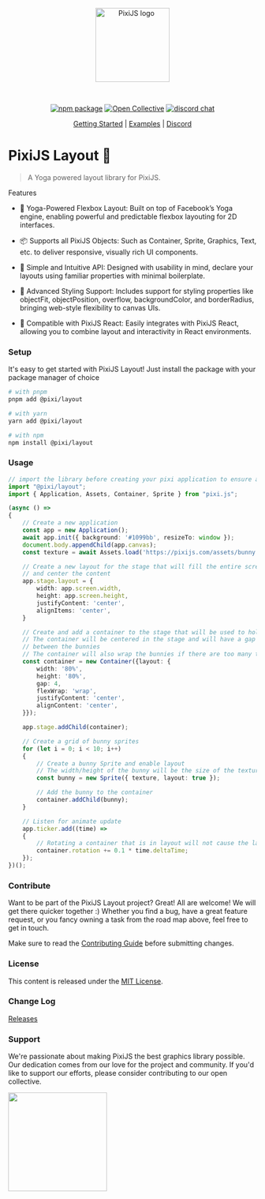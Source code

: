 <p align="center">
  <a href="https://pixijs.com" target="_blank" rel="noopener noreferrer">
    <img height="150" src="./.github/logo-dark.svg" alt="PixiJS logo">
  </a>
</p>
<br/>
<p align="center">
  <a href="https://npmjs.com/package/@pixi/layout"><img src="https://img.shields.io/npm/v/@pixi/layout.svg" alt="npm package"></a>
  <a href="https://opencollective.com/pixijs/tiers/badge.svg"><img src="https://opencollective.com/pixijs/tiers/badge.svg" alt="Open Collective"></a>
  <a href="https://discord.gg/QrnxmQUPGV"><img src="https://img.shields.io/badge/chat-discord-blue?style=flat&logo=discord" alt="discord chat"></a>
</p>
<p align="center">
 <a href="https://layout.pixijs.io/docs/guides/guide/quick-start/">Getting Started</a> | <a href="https://layout.pixijs.io/docs/examples/align-content/">Examples</a> | <a href="https://discord.gg/QrnxmQUPGV">Discord</a>
</p>

# PixiJS Layout 🧩
> A Yoga powered layout library for PixiJS.

Features
- 📐 Yoga-Powered Flexbox Layout:
  Built on top of Facebook’s Yoga engine, enabling powerful and predictable flexbox layouting for 2D interfaces.

- 📦 Supports all PixiJS Objects:
  Such as Container, Sprite, Graphics, Text, etc. to deliver responsive, visually rich UI components.

- 🧠 Simple and Intuitive API:
  Designed with usability in mind, declare your layouts using familiar properties with minimal boilerplate.

- 🎯 Advanced Styling Support:
  Includes support for styling properties like objectFit, objectPosition, overflow, backgroundColor, and borderRadius, bringing web-style flexibility to canvas UIs.

- 🤝 Compatible with PixiJS React:
  Easily integrates with PixiJS React, allowing you to combine layout and interactivity in React environments.

### Setup

It's easy to get started with PixiJS Layout! Just install the package with your package manager of choice

```bash
# with pnpm
pnpm add @pixi/layout

# with yarn
yarn add @pixi/layout

# with npm
npm install @pixi/layout
```

### Usage
```typescript
// import the library before creating your pixi application to ensure all mixins are applied
import "@pixi/layout";
import { Application, Assets, Container, Sprite } from "pixi.js";

(async () =>
{
    // Create a new application
    const app = new Application();
    await app.init({ background: '#1099bb', resizeTo: window });
    document.body.appendChild(app.canvas);
    const texture = await Assets.load('https://pixijs.com/assets/bunny.png');

    // Create a new layout for the stage that will fill the entire screen
    // and center the content
    app.stage.layout = {
        width: app.screen.width,
        height: app.screen.height,
        justifyContent: 'center',
        alignItems: 'center',
    }

    // Create and add a container to the stage that will be used to hold the bunnies
    // The container will be centered in the stage and will have a gap of 10 pixels
    // between the bunnies
    // The container will also wrap the bunnies if there are too many to fit in a single row
    const container = new Container({layout: {
        width: '80%',
        height: '80%',
        gap: 4,
        flexWrap: 'wrap',
        justifyContent: 'center',
        alignContent: 'center',
    }});

    app.stage.addChild(container);

    // Create a grid of bunny sprites
    for (let i = 0; i < 10; i++)
    {
        // Create a bunny Sprite and enable layout
        // The width/height of the bunny will be the size of the texture by default
        const bunny = new Sprite({ texture, layout: true });

        // Add the bunny to the container
        container.addChild(bunny);
    }

    // Listen for animate update
    app.ticker.add((time) =>
    {
        // Rotating a container that is in layout will not cause the layout to be recalculated
        container.rotation += 0.1 * time.deltaTime;
    });
})();
```
### Contribute

Want to be part of the PixiJS Layout project? Great! All are welcome! We will get there quicker
together :) Whether you find a bug, have a great feature request, or you fancy owning a task
from the road map above, feel free to get in touch.

Make sure to read the [Contributing Guide](.github/CONTRIBUTING.md)
before submitting changes.

### License

This content is released under the [MIT License](http://opensource.org/licenses/MIT).

### Change Log
[Releases](https://github.com/pixijs/layout/releases)

### Support
We're passionate about making PixiJS the best graphics library possible. Our dedication comes from our love for the project and community. If you'd like to support our efforts, please consider contributing to our open collective.
<div>
  <a href="https://opencollective.com/pixijs" target="_blank">
    <img src="https://opencollective.com/pixijs/donate/button@2x.png?color=blue" width=200 />
  </a>
</div>
